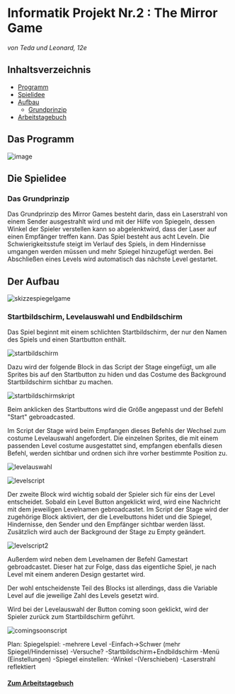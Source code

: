 # Informatik Projekt Nr.2 : The Mirror Game
*von Teda und Leonard, 12e*

## Inhaltsverzeichnis

* [Programm](#Programm)
* [Spielidee](#Spielidee)
* [Aufbau](#Aufbau)
  * [Grundprinzip](#Grundprinzip)
* [Arbeitstagebuch](https://github.com/LeoandTeda/-/blob/master/Arbeitstagebuch.md) 
  
## Das Programm <a name="Programm"></a>
  
  ![image](https://user-images.githubusercontent.com/42579285/48960806-160b1200-ef70-11e8-82f8-a4498ecd9050.png)

  
## Die Spielidee <a name="Spielidee"></a>


### Das Grundprinzip <a name="Grundprinzip"></a>

   Das Grundprinzip des Mirror Games besteht darin, dass ein Laserstrahl von einem Sender ausgestrahlt wird und mit der Hilfe von 
   Spiegeln, dessen Winkel der Spieler verstellen kann so abgelenktwird, dass der Laser auf einen Empfänger treffen kann. 
   Das Spiel besteht aus acht Leveln. Die Schwierigkeitsstufe steigt im Verlauf des Spiels, in dem Hindernisse umgangen werden müssen
   und mehr Spiegel hinzugefügt werden. 
   Bei Abschließen eines Levels wird automatisch das nächste Level gestartet.
   
   
## Der Aufbau <a name="Aufbau"></a>

![skizzespiegelgame](https://user-images.githubusercontent.com/42579285/51129379-9c362d00-182a-11e9-9421-87373cbd7f21.png)


### Startbildschirm, Levelauswahl und Endbildschirm
   
   Das Spiel beginnt mit einem schlichten Startbildschirm, der nur den Namen des Spiels und einen Startbutton enthält.
   
   ![startbildschirm](https://user-images.githubusercontent.com/42579285/52284035-f3c84400-2963-11e9-9d08-2bce29d4f387.png)
   
   Dazu wird der folgende Block in das Script der Stage eingefügt, um alle Sprites bis auf den Startbutton zu hiden und das Costume des
   Background Startbildschirm sichtbar zu machen.
   
 ![startbildschirmskript](https://user-images.githubusercontent.com/42579285/52297876-fb96e100-2981-11e9-8181-663dbbb6b693.png)

   
   Beim anklicken des Startbuttons wird die Größe angepasst und der Befehl "Start" gebroadcasted.
   
  Im Script der Stage wird beim Empfangen dieses Befehls der Wechsel zum costume Levelauswahl angefordert.
   Die einzelnen Sprites, die mit einem passenden Level costume ausgestattet sind, empfangen ebenfalls diesen Befehl, werden sichtbar
   und ordnen sich ihre vorher bestimmte Position zu. 
   
   ![levelauswahl](https://user-images.githubusercontent.com/42579285/52294381-790a2380-2979-11e9-9fcb-4c54e333833e.png)
   
   ![levelscript](https://user-images.githubusercontent.com/42579285/52294887-b7541280-297a-11e9-91ed-872bf72574df.png)
   
   Der zweite Block wird wichtig sobald der Spieler sich für eins der Level entscheidet. Sobald ein Level Button angeklickt wird, wird
   eine Nachricht mit dem jeweiligen Levelnamen gebroadcastet. Im Script der Stage wird der zugehörige Block aktiviert, der die
   Levelbuttons hidet und die Spiegel, Hindernisse, den Sender und den Empfänger sichtbar werden lässt. Zusätzlich wird auch der
   Background der Stage zu Empty geändert.
   
   ![levelscript2](https://user-images.githubusercontent.com/42579285/52295635-a0162480-297c-11e9-9d6b-22289dc0407f.png)
   
   Außerdem wird neben dem Levelnamen der Befehl Gamestart gebroadcastet. Dieser hat zur Folge, dass das eigentliche Spiel, je nach
   Level mit einem anderen Design gestartet wird. 
   
   Der wohl entscheidenste Teil des Blocks ist allerdings, dass die Variable Level auf die jeweilige Zahl des Levels gesetzt wird.
   
   Wird bei der Levelauswahl der Button coming soon geklickt, wird der Spieler zurück zum Startbildschirm geführt.
   
   ![comingsoonscript](https://user-images.githubusercontent.com/42579285/52297989-34cf5100-2982-11e9-9a12-f108b3f36a27.png)
   
   

Plan: Spiegelspiel:
-mehrere Level
-Einfach->Schwer (mehr Spiegel/Hindernisse)
-Versuche?
-Startbildschirm+Endbildschirm
-Menü (Einstellungen)
-Spiegel einstellen:
  -Winkel
  -(Verschieben)
  -Laserstrahl reflektiert
 


#### [Zum Arbeitstagebuch](https://github.com/LeoandTeda/Mirror-Game/blob/master/Arbeitstagebuch.md)
